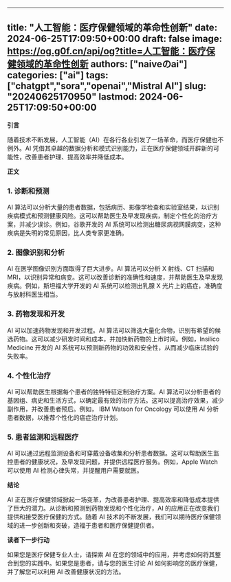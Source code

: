 
---
title: "人工智能：医疗保健领域的革命性创新"
date: 2024-06-25T17:09:50+00:00
draft: false
image: https://og.g0f.cn/api/og?title=人工智能：医疗保健领域的革命性创新
authors: ["naiveのai"]
categories: ["ai"]
tags: ["chatgpt","sora","openai","Mistral AI"]
slug: "20240625170950"
lastmod: 2024-06-25T17:09:50+00:00
---
**引言**

随着技术不断发展，人工智能（AI）在各行各业引发了一场革命，而医疗保健也不例外。AI 凭借其卓越的数据分析和模式识别能力，正在医疗保健领域开辟新的可能性，改善患者护理、提高效率并降低成本。

**正文**

### 1. 诊断和预测

AI 算法可以分析大量的患者数据，包括病历、影像学检查和实验室结果，以识别疾病模式和预测健康风险。这可以帮助医生及早发现疾病，制定个性化的治疗方案，并减少误诊。例如，谷歌开发的 AI 系统可以检测出糖尿病视网膜病变，这种疾病是失明的常见原因，比人类专家更准确。

### 2. 图像识别和分析

AI 在医学图像识别方面取得了巨大进步。AI 算法可以分析 X 射线、CT 扫描和 MRI，以识别异常和病变。这可以改善诊断的准确性和速度，并帮助医生及早发现疾病。例如，斯坦福大学开发的 AI 系统可以检测出乳腺 X 光片上的癌症，准确度与放射科医生相当。

### 3. 药物发现和开发

AI 可以加速药物发现和开发过程。AI 算法可以筛选大量化合物，识别有希望的候选药物。这可以减少研发时间和成本，并加快新药物的上市时间。例如，Insilico Medicine 开发的 AI 系统可以预测新药物的功效和安全性，从而减少临床试验的失败率。

### 4. 个性化治疗

AI 可以帮助医生根据每个患者的独特特征定制治疗方案。AI 算法可以分析患者的基因组、病史和生活方式，以确定最有效的治疗方法。这可以提高治疗效果，减少副作用，并改善患者预后。例如， IBM Watson for Oncology 可以使用 AI 分析患者数据，以推荐个性化的癌症治疗计划。

### 5. 患者监测和远程医疗

AI 可以通过远程监测设备和可穿戴设备收集和分析患者数据。这可以帮助医生监控患者的健康状况，及早发现问题，并提供远程医疗服务。例如，Apple Watch 可以使用 AI 检测心律失常，并提醒用户需要就医。

**结论**

AI 正在医疗保健领域掀起一场变革，为改善患者护理、提高效率和降低成本提供了巨大的潜力。从诊断和预测到药物发现和个性化治疗，AI 的应用正在改变我们提供和接受医疗保健的方式。随着 AI 技术的不断发展，我们可以期待医疗保健领域的进一步创新和突破，造福于患者和医疗保健提供者。

**读者下一步行动**

如果您是医疗保健专业人士，请探索 AI 在您的领域中的应用，并考虑如何将其整合到您的实践中。如果您是患者，请与您的医生讨论 AI 如何影响您的医疗保健，并了解您可以利用 AI 改善健康状况的方法。